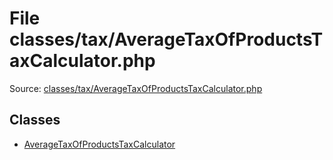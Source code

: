 File classes/tax/AverageTaxOfProductsTaxCalculator.php
=========

Source: [classes/tax/AverageTaxOfProductsTaxCalculator.php](https://github.com/PrestaShop/PrestaShop/blob/1.6.1.2/classes/tax/AverageTaxOfProductsTaxCalculator.php)


Classes
-------

* [AverageTaxOfProductsTaxCalculator](class.AverageTaxOfProductsTaxCalculator.md)

